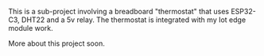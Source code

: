 This is a sub-project involving a breadboard "thermostat" that uses ESP32-C3, DHT22 and a 5v relay.
The thermostat is integrated with my Iot edge module work.

More about this project soon.
